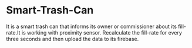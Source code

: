 # Smart-Trash-Can

It is a smart trash can that informs its owner or commissioner about its fill-rate.It is working with proximity sensor.
Recalculate the fill-rate for every three seconds and then upload the data to its firebase.
